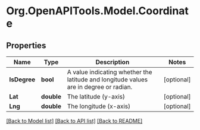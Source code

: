 # Org.OpenAPITools.Model.Coordinate

## Properties

Name | Type | Description | Notes
------------ | ------------- | ------------- | -------------
**IsDegree** | **bool** | A value indicating whether the latitude and longitude values are in degree or radian. | [optional] 
**Lat** | **double** | The latitude (y-axis) | [optional] 
**Lng** | **double** | The longitude (x-axis) | [optional] 

[[Back to Model list]](../README.md#documentation-for-models) [[Back to API list]](../README.md#documentation-for-api-endpoints) [[Back to README]](../README.md)

